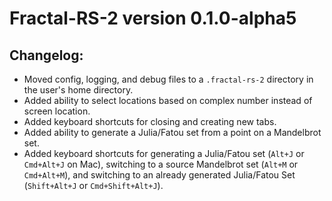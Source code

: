 # Fractal-RS-2 version 0.1.0-alpha5

## Changelog:

* Moved config, logging, and debug files to a `.fractal-rs-2` directory in the
  user's home directory.
* Added ability to select locations based on complex number instead of screen
  location.
* Added keyboard shortcuts for closing and creating new tabs.
* Added ability to generate a Julia/Fatou set from a point on a Mandelbrot set.
* Added keyboard shortcuts for generating a Julia/Fatou set (`Alt+J`
  or `Cmd+Alt+J` on Mac), switching to a source Mandelbrot set (`Alt+M`
  or `Cmd+Alt+M`), and switching to an already generated Julia/Fatou
  Set (`Shift+Alt+J` or `Cmd+Shift+Alt+J`).
